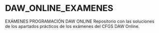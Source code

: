 # DAW_ONLINE_EXAMENES
EXÁMENES PROGRAMACIÓN DAW ONLINE
Repositorio con las soluciones de los apartados prácticos de los exámenes del CFGS DAW Online.
